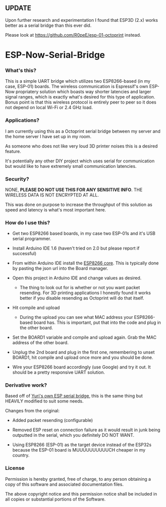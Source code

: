 ## UPDATE

Upon further research and experimentation I found that ESP3D (2.x) works better as a serial bridge than this ever did.

Please look at https://github.com/R0peE/esp-01-octoprint instead.

# ESP-Now-Serial-Bridge

### What's this?

This is a simple UART bridge which utilizes two ESP8266-based (in my case, ESP-01) boards. The wireless communication is Espressif's
own ESP-Now propriatery solution which boasts way shorter latencies and larger signal ranges, which is exactly what's desired
for this type of application. Bonus point is that this wireless protocol is entirely peer to peer so it does not depend on local Wi-Fi
or 2.4 GHz load.


### Applications?

I am currently using this as a Octoprint serial bridge between my server and the home server I have set up in my room.

As someone who does not like very loud 3D printer noises this is a desired feature. 

It's potentially any other DIY project which uses serial for communication but would like to have extremely small communication latencies.


### Security?

NONE, **PLEASE DO NOT USE THIS FOR ANY SENSITIVE INFO**. THE WIRELESS DATA IS NOT ENCRYPTED AT ALL.

This was done on purpose to increase the throughput of this solution as speed and latency is what's most important here.


### How do I use this?

 - Get two ESP8266 based boards, in my case two ESP-01s and it's USB serial programmer.

 - Install Arduino IDE 1.6 (haven't tried on 2.0 but please report if successful)

 - From within Arduino IDE install the [ESP8266 core](https://github.com/esp8266/Arduino). This is typically done by pasting the json url into the Board manager.

 - Open this project in Arduino IDE and change values as desired.

   - The thing to look out for is whether or not you want packet resending. For 3D printing applications I honestly found it works better if you disable resending
   as Octoprint will do that itself.

 - Hit compile and upload

   - During the upload you can see what MAC address your ESP8266-based board has. This is important, put that into the code and plug in the other board.

 - Set the BOARD1 variable and compile and upload again. Grab the MAC address of the other board.

 - Unplug the 2nd board and plug in the first one, remembering to unset BOARD1, hit compile and upload once more and you should be done.

 - Wire your ESP8266 board accordingly (use Google) and try it out. It should be a pretty responsive UART solution.


### Derivative work?

Based off of [Yuri's own ESP serial bridge](https://github.com/yuri-rage/ESP-Now-Serial-Bridge), 
this is the same thing but HEAVILY modified to suit some needs.

Changes from the original:

 - Added packet resending (configurable)

 - Removed ESP reset on connection failure as it would result in junk being outputted in the serial, which you definitely DO NOT WANT.

 - Using ESP8266 (ESP-01) as the target device instead of the ESP32s because the ESP-01 board is MUUUUUUUUUUCH cheaper in my country.


### License

Permission is hereby granted, free of charge, to any person obtaining a copy of this software and associated documentation files.

The above copyright notice and this permission notice shall be included in all copies or substantial portions of the Software.
